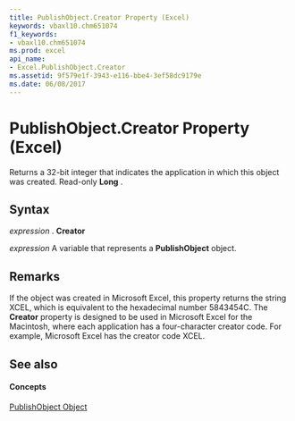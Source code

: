 ```yaml
---
title: PublishObject.Creator Property (Excel)
keywords: vbaxl10.chm651074
f1_keywords:
- vbaxl10.chm651074
ms.prod: excel
api_name:
- Excel.PublishObject.Creator
ms.assetid: 9f579e1f-3943-e116-bbe4-3ef58dc9179e
ms.date: 06/08/2017
---
```



# PublishObject.Creator Property (Excel)

Returns a 32-bit integer that indicates the application in which this object was created. Read-only  **Long** .


## Syntax

 _expression_ . **Creator**

 _expression_ A variable that represents a **PublishObject** object.


## Remarks

If the object was created in Microsoft Excel, this property returns the string XCEL, which is equivalent to the hexadecimal number 5843454C. The  **Creator** property is designed to be used in Microsoft Excel for the Macintosh, where each application has a four-character creator code. For example, Microsoft Excel has the creator code XCEL.


## See also


#### Concepts


[PublishObject Object](Excel.PublishObject.md)

